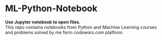 # ML-Python-Notebook
**Use Jupyter notebook to open files.**<br>
This repo contains notebooks from Python and Machine Learning courses<br>
and problems solved by me form _codewars.com_ platform.

